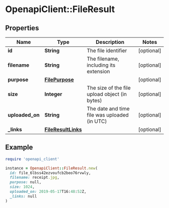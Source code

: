 # OpenapiClient::FileResult

## Properties

| Name | Type | Description | Notes |
| ---- | ---- | ----------- | ----- |
| **id** | **String** | The file identifier | [optional] |
| **filename** | **String** | The filename, including its extension | [optional] |
| **purpose** | [**FilePurpose**](FilePurpose.md) |  | [optional] |
| **size** | **Integer** | The size of the file upload object (in bytes) | [optional] |
| **uploaded_on** | **String** | The date and time file was uploaded (in UTC) | [optional] |
| **_links** | [**FileResultLinks**](FileResultLinks.md) |  | [optional] |

## Example

```ruby
require 'openapi_client'

instance = OpenapiClient::FileResult.new(
  id: file_6lbss42ezvoufcb2beo76rvwly,
  filename: receipt.jpg,
  purpose: null,
  size: 1024,
  uploaded_on: 2019-05-17T16:48:52Z,
  _links: null
)
```

